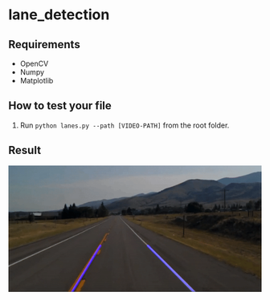 # lane_detection

## Requirements
- OpenCV
- Numpy
- Matplotlib

## How to test your file
1. Run `python lanes.py --path [VIDEO-PATH]` from the root folder.

## Result
![Demo](demo.gif)
